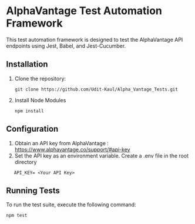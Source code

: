 # AlphaVantage Test Automation Framework

This test automation framework is designed to test the AlphaVantage API endpoints using Jest, Babel, and Jest-Cucumber.

## Installation

1. Clone the repository:
    ```
    git clone https://github.com/Udit-Kaul/Alpha_Vantage_Tests.git
    ```
2. Install Node Modules
   ```
   npm install
    ```
## Configuration
1. Obtain an API key from AlphaVantage : https://www.alphavantage.co/support/#api-key
2. Set the API key as an environment variable. Create a .env file in the root directory
```
   API_KEY= <Your API Key>
```
## Running Tests

To run the test suite, execute the following command:
```
npm test
```
